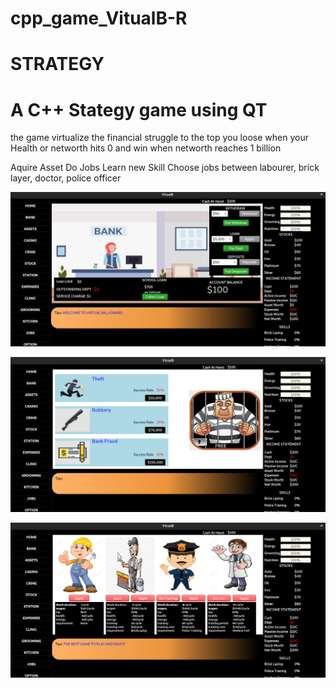# cpp_game_VitualB-R
# STRATEGY
# A C++ Stategy game using QT 

the game virtualize the financial struggle to the top you loose when your Health or networth hits 0 and win when networth reaches 1 billion

Aquire Asset
Do Jobs
Learn new Skill
Choose jobs between labourer, brick layer, doctor, police officer

![alt text](https://github.com/ib-Jkid/cpp_game_VitualB-R/blob/master/images/Screenshot1.png?raw=true)

![alt text](https://github.com/ib-Jkid/cpp_game_VitualB-R/blob/master/images/Screenshot2.png?raw=true)

![alt text](https://github.com/ib-Jkid/cpp_game_VitualB-R/blob/master/images/Screenshot3.png?raw=true)
